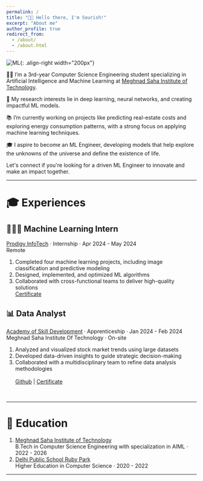 ```yaml
---
permalink: /
title: "👋🏼 Hello there, I'm Sourish!"
excerpt: "About me"
author_profile: true
redirect_from: 
  - /about/
  - /about.html
---
```




![ML](/images/giphy.gif){: .align-right width="200px"}

👨‍💻 I’m a 3rd-year Computer Science Engineering student specializing in Artificial Intelligence and Machine Learning at [Meghnad Saha Institute of Technology](https://www.linkedin.com/school/meghnadsahainstituteoftechnology/).

🔬 My research interests lie in deep learning, neural networks, and creating impactful ML models.

📚 I’m currently working on projects like predicting real-estate costs and exploring energy consumption patterns, with a strong focus on applying machine learning techniques.

🎓 I aspire to become an ML Engineer, developing models that help explore the unknowns of the universe and define the existence of life.

Let's connect if you're looking for a driven ML Engineer to innovate and make an impact together.

<hr>

# 🎓 Experiences <br>
## 🧑🏼‍💻 Machine Learning Intern <br>
[Prodigy InfoTech](https://www.linkedin.com/company/prodigy-infotech/) · Internship · Apr 2024 - May 2024 <br>
Remote <br>
1. Completed four machine learning projects, including image classification and predictive modeling
1. Designed, implemented, and optimized ML algorithms
1. Collaborated with cross-functional teams to deliver high-quality solutions <br>
[Certificate](https://drive.google.com/file/d/1Bm0SkUWhtAguFByzbxeUJNCFfG8pfwhw/view)

## 📊 Data Analyst <br>
[Academy of Skill Development](https://www.linkedin.com/company/asdindia/) · Apprenticeship · Jan 2024 - Feb 2024 <br>
Meghnad Saha Institute Of Technology · On-site <br>
1. Analyzed and visualized stock market trends using large datasets
1. Developed data-driven insights to guide strategic decision-making
1. Collaborated with a multidisciplinary team to refine data analysis methodologies <br>  
[Github](https://github.com/Nexalyze/Data-Analysis-of-NIFTY-50-Dataset) | [Certificate](https://drive.google.com/file/d/1SuaJ0b2P5EgZkDH_D8b4AQpKMd0qZIxT/view)
<br>
<hr>

# 🏫 Education
1. [Meghnad Saha Institute of Technology](https://www.linkedin.com/school/meghnadsahainstituteoftechnology/)<br>
B.Tech in Computer Science Engineering with specialization in AIML · 2022 - 2026
1. [Delhi Public School Ruby Park](https://www.linkedin.com/school/delhi-public-school-ruby-park/)<br>
Higher Education in Computer Science · 2020 - 2022
<hr>







